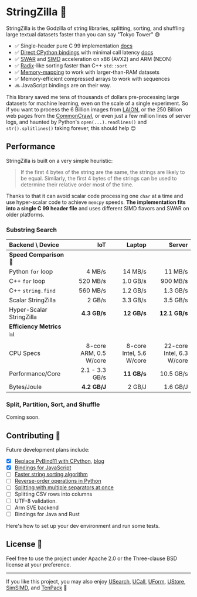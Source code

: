 # StringZilla 🦖

StringZilla is the Godzilla of string libraries, splitting, sorting, and shuffling large textual datasets faster than you can say "Tokyo Tower" 😅

- ✅ Single-header pure C 99 implementation [docs](#quick-start-c-🛠️)
- ✅ [Direct CPython bindings](https://ashvardanian.com/posts/pybind11-cpython-tutorial/) with minimal call latency [docs](#quick-start-python-🐍)
- ✅ [SWAR](https://en.wikipedia.org/wiki/SWAR) and [SIMD](https://en.wikipedia.org/wiki/Single_instruction,_multiple_data) acceleration on x86 (AVX2) and ARM (NEON)
- ✅ [Radix](https://en.wikipedia.org/wiki/Radix_sort)-like sorting faster than C++ `std::sort`
- ✅ [Memory-mapping](https://en.wikipedia.org/wiki/Memory-mapped_file) to work with larger-than-RAM datasets
- ✅ Memory-efficient compressed arrays to work with sequences
- 🔜 JavaScript bindings are on their way.

This library saved me tens of thousands of dollars pre-processing large datasets for machine learning, even on the scale of a single experiment.
So if you want to process the 6 Billion images from [LAION](https://laion.ai/blog/laion-5b/), or the 250 Billion web pages from the [CommonCrawl](https://commoncrawl.org/), or even just a few million lines of server logs, and haunted by Python's `open(...).readlines()` and `str().splitlines()` taking forever, this should help 😊

## Performance

StringZilla is built on a very simple heuristic:

> If the first 4 bytes of the string are the same, the strings are likely to be equal.
> Similarly, the first 4 bytes of the strings can be used to determine their relative order most of the time.

Thanks to that it can avoid scalar code processing one `char` at a time and use hyper-scalar code to achieve `memcpy` speeds.
__The implementation fits into a single C 99 header file__ and uses different SIMD flavors and SWAR on older platforms.

### Substring Search

| Backend \ Device         |                    IoT |                   Laptop |                    Server |
| :----------------------- | ---------------------: | -----------------------: | ------------------------: |
| __Speed Comparison__ 🐇   |                        |                          |                           |
| Python `for` loop        |                 4 MB/s |                  14 MB/s |                   11 MB/s |
| C++ `for` loop           |               520 MB/s |                 1.0 GB/s |                  900 MB/s |
| C++ `string.find`        |               560 MB/s |                 1.2 GB/s |                  1.3 GB/s |
| Scalar StringZilla       |                 2 GB/s |                 3.3 GB/s |                  3.5 GB/s |
| Hyper-Scalar StringZilla |           __4.3 GB/s__ |              __12 GB/s__ |             __12.1 GB/s__ |
| __Efficiency Metrics__ 📊 |                        |                          |                           |
| CPU Specs                | 8-core ARM, 0.5 W/core | 8-core Intel, 5.6 W/core | 22-core Intel, 6.3 W/core |
| Performance/Core         |         2.1 - 3.3 GB/s |              __11 GB/s__ |                 10.5 GB/s |
| Bytes/Joule              |           __4.2 GB/J__ |                   2 GB/J |                  1.6 GB/J |

### Split, Partition, Sort, and Shuffle

Coming soon.

## Contributing 👾

Future development plans include:

- [x] [Replace PyBind11 with CPython](https://github.com/ashvardanian/StringZilla/issues/35), [blog](https://ashvardanian.com/posts/pybind11-cpython-tutorial/)
- [x] [Bindings for JavaScript](https://github.com/ashvardanian/StringZilla/issues/25)
- [ ] [Faster string sorting algorithm](https://github.com/ashvardanian/StringZilla/issues/45)
- [ ] [Reverse-order operations in Python](https://github.com/ashvardanian/StringZilla/issues/12)
- [ ] [Splitting with multiple separators at once](https://github.com/ashvardanian/StringZilla/issues/29)
- [ ] Splitting CSV rows into columns
- [ ] UTF-8 validation.
- [ ] Arm SVE backend
- [ ] Bindings for Java and Rust

Here's how to set up your dev environment and run some tests.

## License 📜

Feel free to use the project under Apache 2.0 or the Three-clause BSD license at your preference.

---

If you like this project, you may also enjoy [USearch][usearch], [UCall][ucall], [UForm][uform], [UStore][ustore], [SimSIMD][simsimd], and [TenPack][tenpack] 🤗

[usearch]: https://github.com/unum-cloud/usearch
[ucall]: https://github.com/unum-cloud/ucall
[uform]: https://github.com/unum-cloud/uform
[ustore]: https://github.com/unum-cloud/ustore
[simsimd]: https://github.com/ashvardanian/simsimd
[tenpack]: https://github.com/ashvardanian/tenpack
